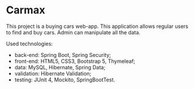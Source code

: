 # Carmax

This project is a buying cars web-app. This application allows regular users to find and buy cars. Admin can manipulate all the data.

Used technologies: 
* back-end: Spring Boot, Spring Security;
* front-end: HTML5, CSS3, Bootstrap 5, Thymeleaf;
* data: MySQL, Hibernate, Spring Data;
* validation: Hibernate Validation;
* testing: JUnit 4, Mockito, SpringBootTest.
